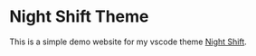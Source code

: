 # Night Shift Theme

This is a simple demo website for my vscode theme [Night Shift](https://marketplace.visualstudio.com/items?itemName=jean.desaturated).
